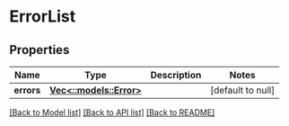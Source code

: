 # ErrorList

## Properties
Name | Type | Description | Notes
------------ | ------------- | ------------- | -------------
**errors** | [**Vec<::models::Error>**](Error.md) |  | [default to null]

[[Back to Model list]](../README.md#documentation-for-models) [[Back to API list]](../README.md#documentation-for-api-endpoints) [[Back to README]](../README.md)


